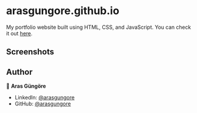 # arasgungore.github.io

My portfolio website built using HTML, CSS, and JavaScript. You can check it out [here](https://arasgungore.github.io).



## Screenshots

<!-- <p float="center">
    <img src="https://github.com/arasgungore/arasgungore.github.io/blob/main/Screenshots/1.png" width="800">
</p> -->



## Author

👤 **Aras Güngöre**

* LinkedIn: [@arasgungore](https://www.linkedin.com/in/arasgungore)
* GitHub: [@arasgungore](https://github.com/arasgungore)
